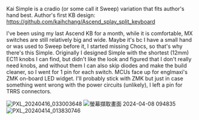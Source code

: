 Kai Simple is a cradio (or some call it Sweep) variation that fits author's hand best.
Author's first KB design: https://github.com/kaihchang/Ascend_splay_split_keyboard

I've been using my last Ascend KB for a month, while it is comfortable, MX switches are still relatively big and wide. Maybe it's bc I have a small hand or was used to Sweep before it, I started missing Chocs, so that's why there's this Simple.
Originally I designed Simple with the shortest (12mm) EC11 knobs I can find, but didn't like the look and figured that I don't really need knobs, and without them I can also skip diodes and make the build cleaner, so I went for 1 pin for each switch.
MCUs face up for englmaxi's ZMK on-board LED widget.
I'll probably stick with ZMK but just in case something went wrong with the power circuits (unlikely), I left a pin for TRRS connectors.

![PXL_20240416_033003648](https://github.com/kaihchang/Kai_Simple_split_keyboard/assets/43580584/edc0f60a-1226-40ee-81c9-d224d18218f4)
![螢幕擷取畫面 2024-04-08 094835](https://github.com/kaihchang/Kai_Simple_split_keyboard/assets/43580584/f0653513-c4e7-4a71-977d-63f0e90abb41)
![PXL_20240414_013830746](https://github.com/kaihchang/Kai_Simple_split_keyboard/assets/43580584/c0858064-9b8c-4e9d-b475-5aa7d8976fc1)
